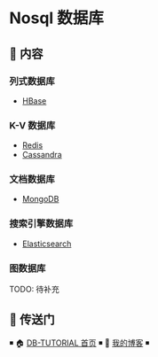 # Nosql 数据库

## 📖 内容

### 列式数据库

- [HBase](hbase.md)

### K-V 数据库

- [Redis](redis/README.md)
- [Cassandra](cassandra.md)

### 文档数据库

- [MongoDB](mongodb)

### 搜索引擎数据库

- [Elasticsearch](elasticsearch.md)

### 图数据库

TODO: 待补充

## 🚪 传送门

◾ 🏠 [DB-TUTORIAL 首页](https://github.com/dunwu/db-tutorial) ◾ 🎯 [我的博客](https://github.com/dunwu/blog) ◾
